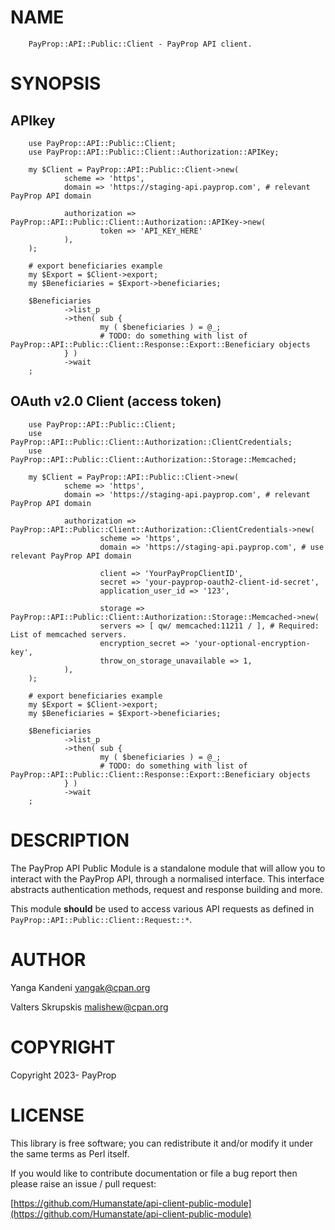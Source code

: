 # NAME

        PayProp::API::Public::Client - PayProp API client.

# SYNOPSIS

## APIkey

        use PayProp::API::Public::Client;
        use PayProp::API::Public::Client::Authorization::APIKey;

        my $Client = PayProp::API::Public::Client->new(
                scheme => 'https',
                domain => 'https://staging-api.payprop.com', # relevant PayProp API domain

                authorization => PayProp::API::Public::Client::Authorization::APIKey->new(
                        token => 'API_KEY_HERE'
                ),
        );

        # export beneficiaries example
        my $Export = $Client->export;
        my $Beneficiaries = $Export->beneficiaries;

        $Beneficiaries
                ->list_p
                ->then( sub {
                        my ( $beneficiaries ) = @_;
                        # TODO: do something with list of PayProp::API::Public::Client::Response::Export::Beneficiary objects
                } )
                ->wait
        ;

## OAuth v2.0 Client (access token)

        use PayProp::API::Public::Client;
        use PayProp::API::Public::Client::Authorization::ClientCredentials;
        use PayProp::API::Public::Client::Authorization::Storage::Memcached;

        my $Client = PayProp::API::Public::Client->new(
                scheme => 'https',
                domain => 'https://staging-api.payprop.com', # relevant PayProp API domain

                authorization => PayProp::API::Public::Client::Authorization::ClientCredentials->new(
                        scheme => 'https',
                        domain => 'https://staging-api.payprop.com', # use relevant PayProp API domain

                        client => 'YourPayPropClientID',
                        secret => 'your-payprop-oauth2-client-id-secret',
                        application_user_id => '123',

                        storage => PayProp::API::Public::Client::Authorization::Storage::Memcached->new(
                        servers => [ qw/ memcached:11211 / ], # Required: List of memcached servers.
                        encryption_secret => 'your-optional-encryption-key',
                        throw_on_storage_unavailable => 1,
                ),
        );

        # export beneficiaries example
        my $Export = $Client->export;
        my $Beneficiaries = $Export->beneficiaries;

        $Beneficiaries
                ->list_p
                ->then( sub {
                        my ( $beneficiaries ) = @_;
                        # TODO: do something with list of PayProp::API::Public::Client::Response::Export::Beneficiary objects
                } )
                ->wait
        ;

# DESCRIPTION

The PayProp API Public Module is a standalone module that will allow you to interact with the PayProp API,
through a normalised interface. This interface abstracts authentication methods, request and response building and more.

This module **should** be used to access various API requests as defined in `PayProp::API::Public::Client::Request::*`.

# AUTHOR

Yanga Kandeni <yangak@cpan.org>

Valters Skrupskis <malishew@cpan.org>

# COPYRIGHT

Copyright 2023- PayProp

# LICENSE

This library is free software; you can redistribute it and/or modify
it under the same terms as Perl itself.

If you would like to contribute documentation
or file a bug report then please raise an issue / pull request:

[https://github.com/Humanstate/api-client-public-module](https://github.com/Humanstate/api-client-public-module)
